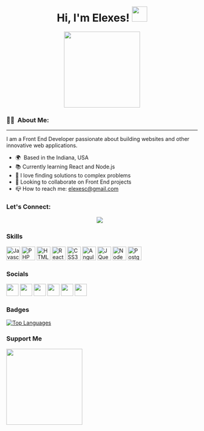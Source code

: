 
<h1 align="center">Hi, I'm Elexes! <img src="https://media.giphy.com/media/kCMry3iScFtypKZXWn/giphy.gif" width="40"></h1>
<p align="center"><img src="https://media.giphy.com/media/YnS7j9pwnECXLMrI4t/giphy.gif" width="200"/></p>
<p align="center"></p>

### :woman_technologist: &nbsp;About Me: 
------------------------

I am a Front End Developer passionate about building websites and other innovative web applications. 

* 🌍  Based in the Indiana, USA
* 📚  Currently learning React and Node.js
* 🧩  I love finding solutions to complex problems
* 🤝  Looking to collaborate on Front End projects 
* 📪  How to reach me: elexesc@gmail.com 

### Let's Connect: 
<p align="center">
<a href="https://www.twitter.com/lexesmarie_22" target="_blank" rel="noreferrer"><img
src="https://img.shields.io/twitter/follow/lexesmarie_22?logo=twitter&style=for-the-badge&color=0891b2&labelColor=1c1917"
/></a>
<a href="https://www.linkedin.com/in/elexes-coleman/" target="_blank"><img alt="" src="https://img.shields.io/badge/LinkedIn-0A66C2.svg?style=for-the-badge&logo=LinkedIn&logoColor=white" style="vertical-align:center" /></a>
<a href="https://www.instagram.com/elexescoleman/" target="_blank"><img alt="" src="https://img.shields.io/badge/Instagram-E4405F.svg?style=for-the-badge&logo=Instagram&logoColor=white" style="vertical-align:center" /></a>
<a href="https://discord.com/users/dolly#5183" target="_blank"><img alt="" src=https://img.shields.io/badge/Discord-7289DA?style=for-the-badge&logo=discord&logoColor=white" style="vertical-align:center" /></a>
</p>
  

### Skills

<p align="left">
<a href="https://developer.mozilla.org/en-US/docs/Web/JavaScript" target="_blank" rel="noreferrer"><img src="https://raw.githubusercontent.com/danielcranney/readme-generator/main/public/icons/skills/javascript-colored.svg" width="36" height="36" alt="Javascript" /></a>
<a href="https://www.php.net/" target="_blank" rel="noreferrer"><img src="https://raw.githubusercontent.com/danielcranney/readme-generator/main/public/icons/skills/php-colored.svg" width="36" height="36" alt="PHP" /></a>
<a href="https://developer.mozilla.org/en-US/docs/Glossary/HTML5" target="_blank" rel="noreferrer"><img src="https://raw.githubusercontent.com/danielcranney/readme-generator/main/public/icons/skills/html5-colored.svg" width="36" height="36" alt="HTML5" /></a>
<a href="https://reactjs.org/" target="_blank" rel="noreferrer"><img src="https://raw.githubusercontent.com/danielcranney/readme-generator/main/public/icons/skills/react-colored.svg" width="36" height="36" alt="React" /></a>
<a href="https://www.w3.org/TR/CSS/#css" target="_blank" rel="noreferrer"><img src="https://raw.githubusercontent.com/danielcranney/readme-generator/main/public/icons/skills/css3-colored.svg" width="36" height="36" alt="CSS3" /></a>
<a href="https://angular.io/" target="_blank" rel="noreferrer"><img src="https://raw.githubusercontent.com/danielcranney/readme-generator/main/public/icons/skills/angularjs-colored.svg" width="36" height="36" alt="Angular" /></a>
<a href="https://jquery.com/" target="_blank" rel="noreferrer"><img src="https://raw.githubusercontent.com/danielcranney/readme-generator/main/public/icons/skills/jquery-colored.svg" width="36" height="36" alt="JQuery" /></a>
<a href="https://nodejs.org/en/" target="_blank" rel="noreferrer"><img src="https://raw.githubusercontent.com/danielcranney/readme-generator/main/public/icons/skills/nodejs-colored.svg" width="36" height="36" alt="NodeJS" /></a>
<a href="https://www.postgresql.org/" target="_blank" rel="noreferrer"><img src="https://raw.githubusercontent.com/danielcranney/readme-generator/main/public/icons/skills/postgresql-colored.svg" width="36" height="36" alt="PostgreSQL" /></a>
</p>


### Socials

<p align="left"> <a href="https://www.codepen.io/elexesc" target="_blank" rel="noreferrer"><img src="https://raw.githubusercontent.com/danielcranney/readme-generator/main/public/icons/socials/codepen.svg" width="32" height="32" /></a> <a href="https://discord.com/users/Dolly#5183" target="_blank" rel="noreferrer"><img src="https://raw.githubusercontent.com/danielcranney/readme-generator/main/public/icons/socials/discord.svg" width="32" height="32" /></a> <a href="https://www.github.com/elexesc" target="_blank" rel="noreferrer"><img src="https://raw.githubusercontent.com/danielcranney/readme-generator/main/public/icons/socials/github.svg" width="32" height="32" /></a> <a href="http://www.instagram.com/elexescoleman" target="_blank" rel="noreferrer"><img src="https://raw.githubusercontent.com/danielcranney/readme-generator/main/public/icons/socials/instagram.svg" width="32" height="32" /></a> <a href="https://www.linkedin.com/in/elexes-coleman" target="_blank" rel="noreferrer"><img src="https://raw.githubusercontent.com/danielcranney/readme-generator/main/public/icons/socials/linkedin.svg" width="32" height="32" /></a> <a href="https://www.twitter.com/lexesmarie_22" target="_blank" rel="noreferrer"><img src="https://raw.githubusercontent.com/danielcranney/readme-generator/main/public/icons/socials/twitter.svg" width="32" height="32" /></a></p>

### Badges

<a href="https://github.com/elexesc" align="left"><img src="https://github-readme-stats.vercel.app/api/top-langs/?username=elexesc&langs_count=10&title_color=0891b2&text_color=ffffff&icon_color=0891b2&bg_color=1c1917&hide_border=true&locale=en&custom_title=Top%20%Languages" alt="Top Languages" /></a>

### Support Me

<a href="https://www.buymeacoffee.com/OhDolly"><img src="https://cdn.buymeacoffee.com/buttons/v2/default-yellow.png" width="200" /></a>
